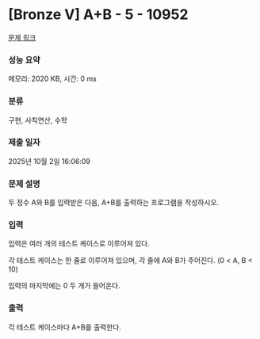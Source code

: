 # [Bronze V] A+B - 5 - 10952 

[문제 링크](https://www.acmicpc.net/problem/10952) 

### 성능 요약

메모리: 2020 KB, 시간: 0 ms

### 분류

구현, 사칙연산, 수학

### 제출 일자

2025년 10월 2일 16:06:09

### 문제 설명

<p>두 정수 A와 B를 입력받은 다음, A+B를 출력하는 프로그램을 작성하시오.</p>

### 입력 

 <p>입력은 여러 개의 테스트 케이스로 이루어져 있다.</p>

<p>각 테스트 케이스는 한 줄로 이루어져 있으며, 각 줄에 A와 B가 주어진다. (0 < A, B < 10)</p>

<p>입력의 마지막에는 0 두 개가 들어온다.</p>

### 출력 

 <p>각 테스트 케이스마다 A+B를 출력한다.</p>

